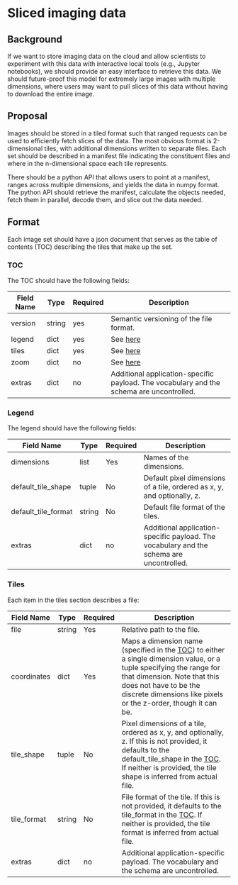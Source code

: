 # Sliced imaging data

## Background

If we want to store imaging data on the cloud and allow scientists to experiment with this data with interactive local tools (e.g., Jupyter notebooks), we should provide an easy interface to retrieve this data.  We should future-proof this model for extremely large images with multiple dimensions, where users may want to pull slices of this data without having to download the entire image.

## Proposal

Images should be stored in a tiled format such that ranged requests can be used to efficiently fetch slices of the data.  The most obvious format is 2-dimensional tiles, with additional dimensions written to separate files.  Each set should be described in a manifest file indicating the constituent files and where in the n-dimensional space each tile represents.

There should be a python API that allows users to point at a manifest, ranges across multiple dimensions, and yields the data in numpy format.  The python API should retrieve the manifest, calculate the objects needed, fetch them in parallel, decode them, and slice out the data needed.

## Format

Each image set should have a json document that serves as the table of contents (TOC) describing the tiles that make up the set.

### TOC

The TOC should have the following fields:

Field Name | Type   | Required | Description
---------- | ------ | -------- | --------------
version    | string | yes      | Semantic versioning of the file format.
legend     | dict   | yes      | See [here](#legend)
tiles      | dict   | yes      | See [here](#tiles)
zoom       | dict   | no       | See [here](#zoom)
extras     | dict   | no       | Additional application-specific payload.  The vocabulary and the schema are uncontrolled.

### Legend

The legend should have the following fields:

Field Name | Type   | Required | Description
---------- | ------ | -------- | --------------
dimensions | list   | Yes      | Names of the dimensions.
default_tile_shape | tuple | No | Default pixel dimensions of a tile, ordered as x, y, and optionally, z.
default_tile_format | string | No | Default file format of the tiles.
extras     | dict   | no       | Additional application-specific payload.  The vocabulary and the schema are uncontrolled.

### Tiles

Each item in the tiles section describes a file:

Field Name | Type   | Required | Description
---------- | ------ | -------- | -----------------
file       | string | Yes      | Relative path to the file.
coordinates | dict  | Yes      | Maps a dimension name (specified in the [TOC](#TOC)) to either a single dimension value, or a tuple specifying the range for that dimension.  Note that this does not have to be the discrete dimensions like pixels or the z-order, though it can be.
tile_shape | tuple  | No       | Pixel dimensions of a tile, ordered as x, y, and optionally, z.  If this is not provided, it defaults to the default_tile_shape in the [TOC](#TOC).  If neither is provided, the tile shape is inferred from actual file.
tile_format | string | No      | File format of the tile.  If this is not provided, it defaults to the tile_format in the [TOC](#TOC).  If neither is provided, the tile format is inferred from actual file.
extras     | dict   | no       | Additional application-specific payload.  The vocabulary and the schema are uncontrolled.
